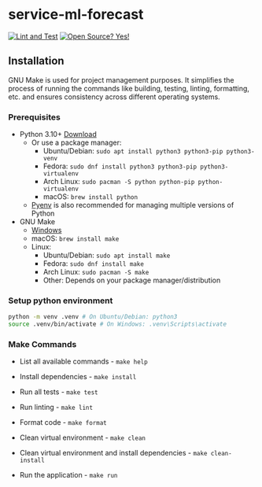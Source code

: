 # service-ml-forecast
[![Lint and Test](https://github.com/openremote/service-ml-forecast/actions/workflows/ci.yml/badge.svg)](https://github.com/openremote/service-ml-forecast/actions/workflows/ci.yml?query=branch%3Amain)
[![Open Source? Yes!](https://badgen.net/badge/Open%20Source%20%3F/Yes%21/blue?icon=github)](https://github.com/Naereen/badges/)

## Installation
GNU Make is used for project management purposes. It simplifies the process of running the commands like building, testing, linting, formatting, etc. and ensures consistency across different operating systems.

### Prerequisites
- Python 3.10+ [Download](https://www.python.org/downloads/)
    - Or use a package manager:
        - Ubuntu/Debian: `sudo apt install python3 python3-pip python3-venv`
        - Fedora: `sudo dnf install python3 python3-pip python3-virtualenv`
        - Arch Linux: `sudo pacman -S python python-pip python-virtualenv`
        - macOS: `brew install python`
    - [Pyenv](https://github.com/pyenv/pyenv) is also recommended for managing multiple versions of Python
- GNU Make
    - [Windows](https://gnuwin32.sourceforge.net/packages/make.htm)
    - macOS: `brew install make`
    - Linux:
        - Ubuntu/Debian: `sudo apt install make`
        - Fedora: `sudo dnf install make`
        - Arch Linux: `sudo pacman -S make`
        - Other: Depends on your package manager/distribution

### Setup python environment
```bash
python -m venv .venv # On Ubuntu/Debian: python3
source .venv/bin/activate # On Windows: .venv\Scripts\activate
```

### Make Commands

- List all available commands - `make help`

- Install dependencies - `make install`

- Run all tests - `make test`

- Run linting - `make lint`

- Format code - `make format`

- Clean virtual environment - `make clean`

- Clean virtual environment and install dependencies - `make clean-install`

- Run the application - `make run`

